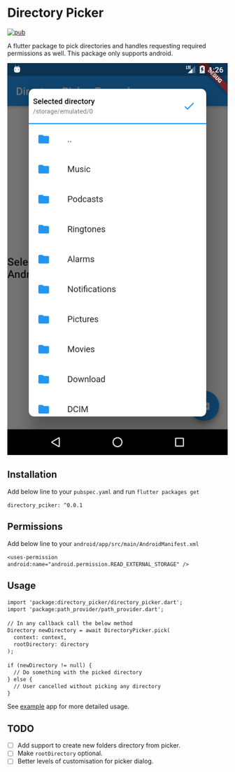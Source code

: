 # Directory Picker

[![pub](https://img.shields.io/pub/v/directory_picker.svg)](https://pub.dev/packages/directory_picker)

A flutter package to pick directories and handles requesting required permissions as well. This package only supports android.

![Picker Screenshot](screenshots/picker_dialog.png)

## Installation  
  
Add below line to your `pubspec.yaml` and run `flutter packages get`  
```  
directory_pciker: ^0.0.1
```

## Permissions
Add below line to your `android/app/src/main/AndroidManifest.xml`
```
<uses-permission android:name="android.permission.READ_EXTERNAL_STORAGE" />
```

## Usage
```
import 'package:directory_picker/directory_picker.dart';
import 'package:path_provider/path_provider.dart';

// In any callback call the below method 
Directory newDirectory = await DirectoryPicker.pick(
  context: context,
  rootDirectory: directory
);

if (newDirectory != null) {
  // Do something with the picked directory
} else {
  // User cancelled without picking any directory
}
```

See [example](/example) app for more detailed usage.

## TODO
- [ ] Add support to create new folders directory from picker.
- [ ] Make `rootDirectory` optional.
- [ ] Better levels of customisation for picker dialog.